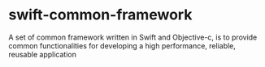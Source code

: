 # swift-common-framework
A set of common framework written in Swift and Objective-c, is to provide common functionalities for developing a high performance, reliable, reusable application
